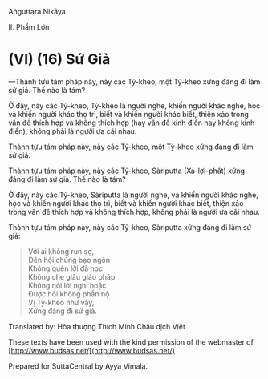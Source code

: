 Aṅguttara Nikāya

II. Phẩm Lớn

# (VI) (16) Sứ Giả

—Thành tựu tám pháp này, này các Tỷ-kheo, một Tỷ-kheo xứng đáng đi làm sứ giả. Thế nào là tám?

Ở đây, này các Tỷ-kheo, Tỷ-kheo là người nghe, khiến người khác nghe, học và khiến người khác thọ trì, biết và khiến người khác biết, thiện xảo trong vấn đề thích hợp và không thích hợp (hay vấn đề kinh điển hay không kinh điển), không phải là người ưa cãi nhau.

Thành tựu tám pháp này, này các Tỷ-kheo, một Tỷ-kheo xứng đáng đi làm sứ giả.

Thành tựu tám pháp này, này các Tỷ-kheo, Sàriputta (Xá-lợi-phất) xứng đáng đi làm sứ giả. Thế nào là tám?

Ở đây, này các Tỷ-kheo, Sàriputta là người nghe, và khiến người khác nghe, học và khiến người khác thọ trì, biết và khiến người khác biết, thiện xảo trong vấn đề thích hợp và không thích hợp, không phải là người ưa cãi nhau.

Thành tựu tám pháp này, này các Tỷ-kheo, Sàriputta xứng đáng đi làm sứ giả:

> Với ai không run sợ,  
> Ðến hội chúng bạo ngôn  
> Không quên lời đã học  
> Không che giấu giáo pháp  
> Không nói lời nghi hoặc  
> Ðược hỏi không phẫn nộ  
> Vị Tỷ-kheo như vậy,  
> Xứng đáng đi sứ giả.

Translated by: Hòa thượng Thích Minh Châu dịch Việt

These texts have been used with the kind permission of the webmaster of [http://www.budsas.net/](http://www.budsas.net/)

Prepared for SuttaCentral by Ayya Vimala.